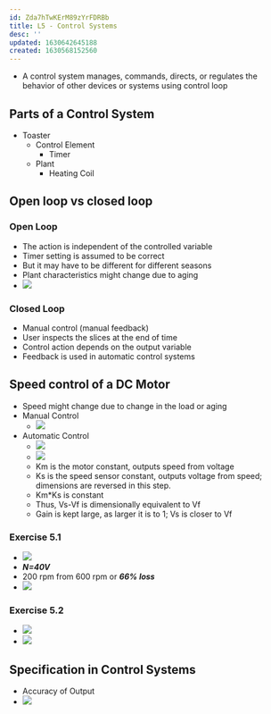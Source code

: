 ```yaml
---
id: Zda7hTwKErM89zYrFDRBb
title: L5 - Control Systems
desc: ''
updated: 1630642645188
created: 1630568152560
---
```

* A control system manages, commands, directs, or regulates the behavior of other devices or systems using control loop
## Parts of a Control System 
* Toaster
    * Control Element 
      * Timer
    * Plant
      * Heating Coil 
 
## Open loop vs closed loop 
### Open Loop
* The action is independent of the controlled variable 
* Timer setting is assumed to be correct 
* But it may have to be different for different seasons
* Plant characteristics might change due to aging 
* ![](/assets/images/2021-09-02-13-09-11.png)

### Closed Loop 
* Manual control (manual feedback)
* User inspects the slices at the end of time 
* Control action depends on the output variable 
* Feedback is used in automatic control systems 
## Speed control of a DC Motor 
* Speed might change due to change in the load or aging 
* Manual Control 
  * ![](/assets/images/2021-09-02-13-14-20.png)
* Automatic Control 
  * ![](/assets/images/2021-09-02-13-16-33.png)
  * ![](/assets/images/2021-09-02-13-21-07.png)
  * Km is the motor constant, outputs speed from voltage 
  * Ks is the speed sensor constant, outputs voltage from speed; dimensions are reversed in this step. 
  * Km*Ks is constant 
  * Thus, Vs-Vf is dimensionally equivalent to Vf 
  * Gain is kept large, as larger it is to 1; Vs is closer to Vf
### Exercise 5.1
* ![](/assets/images/2021-09-02-13-29-39.png)
* _**N=40V**_
* 200 rpm from 600 rpm or _**66% loss**_ 
* ![](/assets/images/2021-09-02-13-34-28.png)
### Exercise 5.2
* ![](/assets/images/2021-09-02-13-36-14.png)
* ![](/assets/images/2021-09-02-13-42-48.png)

## Specification in Control Systems 
* Accuracy of Output
* ![](/assets/images/2021-09-02-13-48-51.png) 
